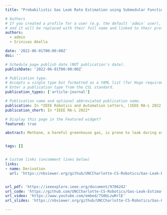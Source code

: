 ```yaml
---
title: "Probabilistic Gas Leak Rate Estimation using Submodular Function Maximization with Routing Constraints"

# Authors
# If you created a profile for a user (e.g. the default `admin` user), write the username (folder name) here
# and it will be replaced with their full name and linked to their profile.
authors:
  - admin
  - Srinivas Akella

date: '2022-06-01T00:00:00Z'
doi: ''

# Schedule page publish date (NOT publication's date).
publishDate: '2022-06-01T00:00:00Z'

# Publication type.
# Accepts a single type but formatted as a YAML list (for Hugo requirements).
# Enter a publication type from the CSL standard.
publication_types: ['article-journal']

# Publication name and optional abbreviated publication name.
publication: In *IEEE Robotics and Automation Letters, (IEEE RA-L 2022)*
publication_short: In *IEEE RA-L 2022*

# Display this page in the Featured widget?
featured: true

abstract: Methane, a harmful greenhouse gas, is prone to leak during extraction from oil wells. Therefore, we must monitor oil well leak rates to keep such emissions in check. However, most currently available approaches incur significant computational costs to generate informative data collection walks for mobile sensors and estimate leak rates. As such, they do not scale to large oil fields and are infeasible for real-time applications. We address these problems by deriving an efficient analytical approach to compute the leak rate distribution and Expected Entropy Reduction (EER) metric used for walk generation. Moreover, a faster variant of a submodular function maximization algorithm is introduced, along with a generalization of the algorithm to find informative data collection walks with arc routing constraints. Our simulation experiments demonstrate the approach's validity and substantial computational gains. {{< rawhtml >}}<p align="center"><iframe width="700" height="450" src="https://www.youtube.com/embed/oDw4uaQlVXw?si=61PFc3HSm4preGUO" title="YouTube video player" frameborder="0" allow="accelerometer; autoplay; clipboard-write; encrypted-media; gyroscope; picture-in-picture; web-share" referrerpolicy="strict-origin-when-cross-origin" allowfullscreen></iframe></p>{{< /rawhtml >}}


tags: []


# Custom links (uncomment lines below)
links:
- name: Derivation
  url: 'https://nbviewer.org/github/UNCCharlotte-CS-Robotics/Gas-Leak-Estimation/blob/main/Supplemental.pdf'


url_pdf: 'https://ieeexplore.ieee.org/document/9706242'
url_code: 'https://github.com/UNCCharlotte-CS-Robotics/Gas-Leak-Estimation'
url_video: 'https://www.youtube.com/embed/7S0bLzwRrlE'
url_slides: 'https://nbviewer.org/github/UNCCharlotte-CS-Robotics/Gas-Leak-Estimation/blob/main/presentation_slides.pdf'

---
```


